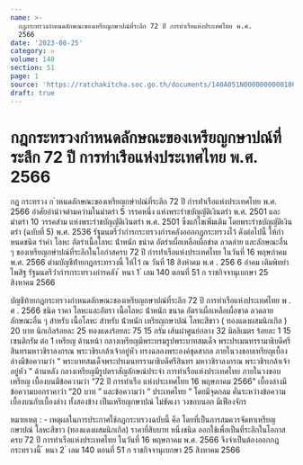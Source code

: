 ```yaml
---
name: >-
  กฎกระทรวงกำหนดลักษณะของเหรียญกษาปณ์ที่ระลึก 72 ปี การท่าเรือแห่งประเทศไทย พ.ศ.
  2566
date: '2023-08-25'
category: ก
volume: 140
section: 51
page: 1
source: 'https://ratchakitcha.soc.go.th/documents/140A051N0000000000100.pdf'
draft: true
---
```


# กฎกระทรวงกำหนดลักษณะของเหรียญกษาปณ์ที่ระลึก 72 ปี การท่าเรือแห่งประเทศไทย พ.ศ. 2566

กฎ กระทรวง ก ําหนดลักษณะของเหรียญกษําปณ์ที่ระลึก 72 ปี กํารท่ําเรือแห่งประเทศไทย พ.ศ. 2566 อําศัยอํานําจตํามควํามในมําตรํา 5 วรรคหนึ่ง แห่งพระรําชบัญญัติเงินตรํา พ.ศ. 2501 และมําตรํา 10 วรรคสําม แห่งพระรําชบัญญัติเงินตรํา พ.ศ. 2501 ซึ่งแก้ไขเพิ่มเติม โดยพระรําชบัญญัติเงินตรํา (ฉบับที่ 5) พ.ศ. 2536 รัฐมนตรีว่ํากํารกระทรวงกํารคลังออกกฎกระทรวงไว้ ดังต่อไปนี้ ให้กําหนดชนิด รําคํา โลหะ อัตรําเนื้อโลหะ น้ําหนัก ขนําด อัตรําเผื่อเหลือเผื่อขําด ลวดลําย และลักษณะอื่น ๆ ของเหรียญกษําปณ์ที่ระลึกในโอกําสครบ 72 ปี กํารท่ําเรือแห่งประเทศไทย ในวันที่ 16 พฤษภําคม พ.ศ. 2566 ตํามบัญชีท้ํายกฎกระทรวงนี้ ให้ไว้ ณ วันที่ 18 สิงหําคม พ.ศ . 256 6 อําคม เติมพิทยําไพสิฐ รัฐมนตรีว่ํากํารกระทรวงกํารคลัง ้ หนา 1 ่ เลม 140 ตอนที่ 51 ก ราชกิจจานุเบกษา 25 สิงหาคม 2566

บัญชีท้ายกฎกระทรวงกําหนดลักษณะของเหรียญกษาปณ์ที่ระลึก 72 ปี การท่าเรือแห่งประเทศไทย พ . ศ . 2566 ชนิด ราคา โลหะและอัตรา เนื้อโลหะ น้ําหนัก ขนาด อัตราเผื่อเหลือเผื่อขาด ลวดลาย ลักษณะอื่น ๆ สําหรับ เนื้อโลหะ สําหรับ น้ําหนัก เหรียญกษาปณ์ โลหะสีขาว ( ทองแดงผสมนิกเกิล ) 20 บาท นิกเกิลร้อยละ 25 ทองแดงร้อยละ 75 15 กรัม เส้นผ่าศูนย์กลาง 32 มิลลิเมตร ร้อยละ 1 15 เซนติกรัม ต่อ 1 เหรียญ ด้านหน้า กลางเหรียญมีพระบรมรูปพระบาทสมเด็จ พระปรเมนทรรามาธิบดีศรีสินทรมหาวชิราลงกรณ พระวชิรเกล้าเจ้าอยู่หัว ทรงฉลองพระองค์ชุดสากล ภายในวงขอบเหรียญเบื้องล่างมีข้อความว่า “ พระบาทสมเด็จพระปรเมนทรรามาธิบดีศรีสินทร มหาวชิราลงกรณ พระวชิรเกล้าเจ้าอยู่หัว ” ด้านหลัง กลางเหรียญมีรูปตราสัญลักษณ์ประจํา การท่าเรือแห่งประเทศไทย ภายในวงขอบเหรียญ เบื้องบนมีข้อความว่า “72 ปี การท่าเรือ แห่งประเทศไทย 16 พฤษภาคม 2566” เบื้องล่างมีข้อความบอกราคาว่า “20 บาท ” และข้อความว่า “ ประเทศไทย ” โดยมีจุดกลม คั่นระหว่างข้อความเบื้องบนกับเบื้องล่าง ทั้งสองข้าง เป็นเหรียญกษาปณ์ ไม่ขัดเงา วงขอบนอก มีเฟืองจักร

หมายเหตุ : - เหตุผลในการประกาศใช้กฎกระทรวงฉบับนี้ คือ โดยที่เป็นการสมควรจัดทาเหรียญกษาปณ์ โลหะสีขาว (ทองแดงผสมนิกเกิล) ราคายี่สิบบาท หนึ่งชนิด ออกใช้เพื่อเป็นที่ระลึกในโอกาสครบ 72 ปี การท่าเรือแห่งประเทศไทย ในวันที่ 16 พฤษภาคม พ.ศ. 2566 จึงจำเป็นต้องออกกฎกระทรวงนี้ ้ หนา 2 ่ เลม 140 ตอนที่ 51 ก ราชกิจจานุเบกษา 25 สิงหาคม 2566
